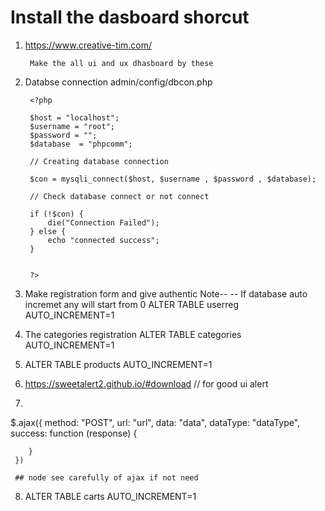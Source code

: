 # Install the dasboard shorcut

1. https://www.creative-tim.com/
 
        Make the all ui and ux dhasboard by these
    
2. Databse connection admin/config/dbcon.php
  
        <?php 

        $host = "localhost";
        $username = "root";
        $password = "";
        $database  = "phpcomm";

        // Creating database connection

        $con = mysqli_connect($host, $username , $password , $database);

        // Check database connect or not connect

        if (!$con) {
            die("Connection Failed");
        } else {
            echo "connected success";
        }


        ?>

3. Make registration form and give authentic
   Note--
    -- If database auto incremet any will start from 0
       ALTER TABLE userreg AUTO_INCREMENT=1

4. The categories registration
    ALTER TABLE categories AUTO_INCREMENT=1

5. 
   ALTER TABLE products AUTO_INCREMENT=1

6. https://sweetalert2.github.io/#download  // for good ui alert

7.

  $.ajax({
        method: "POST",
        url: "url",
        data: "data",
        dataType: "dataType",
        success: function (response) {
            
        }
     })

     ## node see carefully of ajax if not need

8.  ALTER TABLE carts AUTO_INCREMENT=1